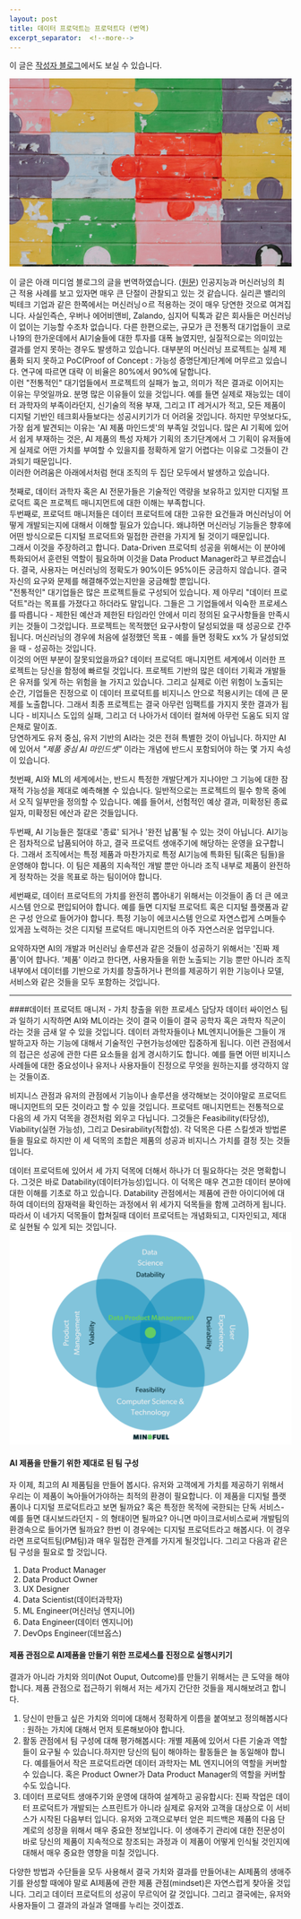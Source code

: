 ```yaml
---
layout: post
title: 데이터 프로덕트는 프로덕트다 (번역)
excerpt_separator:  <!--more-->
---
```


이 글은 [작성자 블로그](https://yongsquant.github.io/)에서도 보실 수 있습니다.

![splash](./intro.jpeg)


이 글은 아래 미디엄 블로그의 글을 번역하였습니다.
([원문](https://towardsdatascience.com/data-product-management-ffa582f7e047))
인공지능과 머신러닝의 최근 적용 사례를 보고 있자면 매우 큰 단절이 관찰되고 있는 것 같습니다. 실리콘 밸리의 빅테크 기업과 같은 한쪽에서는 머신러닝ㅇ르 적용하는 것이 매우 당연한 것으로 여겨집니다. 사실인즉슨, 우버나 에어비앤비, Zalando, 심지어 틱톡과 같은 회사들은 머신러닝이 없이는 기능할 수조차 없습니다. 다른 한편으로는, 규모가 큰 전통적 대기업들이 코로나19의 한가운데에서 AI기술들에 대한 투자를 대폭 늘였지만, 실질적으로는 의미있는 결과를 얻지 못하는 경우도 발생하고 있습니다. 대부분의 머신러닝 프로젝트는 실제 제품화 되지 못하고 PoC(Proof of Concept : 가능성 증명단계)단계에 머무르고 있습니다. 연구에 따르면 대략 이 비율은 80%에서 90%에 달합니다.
<br/>
이런 "전통적인" 대기업들에서 프로젝트의 실패가 높고, 의미가 적은 결과로 이어지는 이유는 무엇일까요. 분명 많은 이유들이 있을 것입니다. 예를 들면 실제로 재능있는 데이터 과학자의 부족이라던지, 신기술의 적용 부재, 그리고 IT 레거시가 적고, 모든 제품이 디지털 기반인 테크회사들보다는 성공시키기가 더 어려울 것입니다. 하지만 무엇보다도, 가장 쉽게 발견되는 이유는 'AI 제품 마인드셋'의 부족일 것입니다. 많은 AI 기획에 있어서 쉽게 부재하는 것은, AI 제품의 특성 자체가 기획의 초기단계에서 그 기획이 유저들에게 실제로 어떤 가치를 부여할 수 있을지를 정확하게 알기 어렵다는 이유로 그것들이 간과되기 때문입니다. 
<br/>
이러한 어려움은 아래에서처럼 현대 조직의 두 집단 모두에서 발생하고 있습니다.

첫째로, 데이터 과학자 혹은 AI 전문가들은 기술적인 역량을 보유하고 있지만 디지털 프로덕트 혹은 프로젝트 매니지먼트에 대한 이해는 부족합니다.
<br/>
두번째로, 프로덕트 매니저들은 데이터 프로덕트에 대한 고유한 요건들과 머신러닝이 어떻게 개발되는지에 대해서 이해할 필요가 있습니다. 왜냐하면 머신러닝 기능들은 향후에 어떤 방식으로든 디지털 프로덕트와 밀접한 관련을 가지게 될 것이기 때문입니다.
<br/>
그래서 이것을 주장하려고 합니다. Data-Driven 프로덕틔 성공을 위해서는 이 분야에 특화되어서 훈련된 역할이 필요하며 이것을 Data Product Manager라고 부르겠습니다. 
결국, 사용자는 머신러닝의 정확도가 90%이든 95%이든 궁금하지 않습니다. 결국 자신의 요구와 문제를 해결해주었는지만을 궁금해할 뿐입니다. 
<br/>
"전통적인" 대기업들은 많은 프로젝트들로 구성되어 있습니다. 제 아무리 "데이터 프로덕트"라는 목표를 가졌다고 하더라도 말입니다. 그들은 그 기업들에서 익숙한 프로세스를 따릅니다 - 제한된 예산과 제한된 타임라인 안에서 미리 정의된 요구사항들을 만족시키는 것들이 그것입니다. 프로젝트는 목적했던 요구사항이 달성되었을 때 성공으로 간주됩니다. 머신러닝의 경우에 처음에 설정했던 목표 - 예를 들면 정확도 xx% 가 달성되었을 때 - 성공하는 것입니다. 
<br/>
이것의 어떤 부분이 잘못되었을까요? 데이터 프로덕트 매니지먼트 세계에서 이러한 프로젝트는 당신을 함정에 빠르릴 것입니다. 프로젝트 기반의 많은 데이터 기획과 개발들은 유저를 잊게 하는 위험을 늘 가지고 있습니다. 그리고 실제로 이런 위험이 노출되는 순간, 기업들은 진정으로 이 데이터 프로덕트를 비지니스 안으로 적용시키는 데에 큰 문제를 노출합니다. 그래서 최종 프로젝트는 결국 아무런 임팩트를 가지지 못한 결과가 됩니다 - 비지니스 도입의 실패, 그리고 더 나아가서 데이터 컬쳐에 아무런 도움도 되지 않은채로 말이죠.
<br/>
당연하게도 유저 중심, 유저 기반의 AI라는 것은 전혀 특별한 것이 아닙니다. 하지만 AI에 있어서 *"제품 중심 AI 마인드셋"* 이라는 개념에 반드시 포함되어야 하는 몇 가지 속성이 있습니다.

첫번째, AI와 ML의 세계에서는, 반드시 특정한 개발단계가 지나야만 그 기능에 대한 잠재적 가능성을 제대로 예측해볼 수 있습니다. 일반적으로는 프로젝트의 필수 항목 중에서 오직 일부만을 정의할 수 있습니다. 예를 들어서, 선험적인 예상 결과, 미확정된 종료 일자, 미확정된 에산과 같은 것들입니다.

두번째,  AI 기능들은 절대로 '종료' 되거나 '완전 납품'될 수 있는 것이 아닙니다. AI기능은 점차적으로 납품되어야 하고, 결국 프로덕트 생애주기에 해당하는 운영을 요구합니다. 그래서 조직에서는 특정 제품과 마찬가지로 특정 AI기능에 특화된 팀(혹은 팀들)을 운영해야 합니다. 이 팀은 제품의 지속적인 개발 뿐만 아니라 조직 내부로 제품이 완전하게 정착하는 것을 목표로 하는 팀이어야 합니다. 

세번째로, 데이터 프로덕트의 가치를 완전히 뽑아내기 위해서는 이것들이 좀 더 큰 에코시스템 안으로 편입되어야 합니다. 예를 들면 디지털 프로덕트 혹은 디지털 플랫폼과 같은 구성 안으로 들어가야 합니다. 특정 기능이 에코시스템 안으로 자연스럽게 스며들수 있게끔 노력하는 것은 디지털 프로덕트 매니지먼트의 아주 자연스러운 업무입니다.

요약하자면 AI의 개발과 머신러닝 솔루션과 같은 것들이 성공하기 위해서는 '진짜 제품'이어 햡나다. '제품' 이라고 한다면, 사용자들을 위한 노출되는 기능 뿐만 아니라 조직 내부에서 데이터를 기반으로 가치를 창출하거나 편의를 제공하기 위한 기능이나 모델, 서비스와 같은 것들을 모두 포함하는 것입니다.

--- 
####데이터 프로덕트 매니저 - 가치 창출을 위한 프로세스 담당자
데이터 싸이언스 팀과 일하기 시작하면 AI와 ML이라는 것이 결국 이들이 결국 공학자 혹은 과학자 직군이라는 것을 금새 알 수 있을 것입니다. 데이터 과학자들이나 ML엔지니어들은 그들이 개발하고자 하는 기능에 대해서 기술적인 구현가능성에만 집중하게 됩니다.  이런 관점에서의 접근은 성공에 관한 다른 요소들을 쉽게 경시하기도 합니다. 예를 들면 어떤 비지니스 사례들에 대한 중요성이나 유저나 사용자들이 진정으로 무엇을 원하는지를 생각하지 않는 것들이죠. 

비지니스 관점과 유저의 관점에서 기능이나 솔루션을 생각해보는 것이야말로 프로덕트 매니지먼트의 모든 것이라고 할 수 있을 것입니다. 프로덕트 매니지먼트는 전통적으로 다음의 세 가지 덕목을 경전처럼 외우고 다닙니다. 그것들은 Feasibility(타당성), Viability(실현 가능성), 그리고 Desirability(적합성). 각 덕목은 다른 스킬셋과 방법론들을 필요로 하지만 이 세 덕목의 조합은 제품의 성공과 비지니스 가치를 결정 짓는 것들입니다. 

데이터 프로덕트에 있어서 세 가지 덕목에 더해서 하나가 더 필요하다는 것은 명확합니다. 그것은 바로 Datability(데이터가능성)입니다. 이 덕목은 매우 견고한 데이터 분야에 대한 이해를 기초로 하고 있습니다. Datability 관점에서는 제품에 관한 아이디어에 대하여 데이터의 잠재력을 확인하는 과정에서 위 세가지 덕목들을 함께 고려하게 됩니다. 따라서 이 네가지 덕목들이 합쳐질때 데이터 프로덕트는 개념화되고, 디자인되고, 제대로 실현될 수 있게 되는 것입니다. 
![데이터 프로덕트 매니지먼트의 정의](./datability.png)

#### AI 제품을 만들기 위한 제대로 된 팀 구성
자 이제, 최고의 AI 제품팀을 만들어 봅시다. 유저와 고객에게 가치를 제공하기 위해서 우리는 이 제품이 녹아들어가야하는 최적의 환경이 필요합니다. 이 제품을 디지털 플랫폼이나 디지털 프로덕트라고 보면 될까요? 혹은 특정한 목적에 국한되는 단독 서비스- 예를 들면 대시보드라던지 - 의 형태이면 될까요? 아니면 마이크로서비스로써 개발팀의 환경속으로 들어가면 될까요?
한번 이 경우에는 디지털 프로덕트라고 해봅시다. 이 경우라면 프로덕트팀(PM팀)과 매우 밀접한 관계를 가지게 될것입니다. 그리고 다음과 같은 팀 구성을 필요로 할 것입니다. 

1. Data Product Manager
2. Data Product Owner
3. UX Designer
4. Data Scientist(데이터과학자)
5. ML Engineer(머신러닝 엔지니어)
6. Data Engineer(데이터 엔지니어)
7. DevOps Engineer(데브옵스)

#### 제품 관점으로 AI제품을 만들기 위한 프로세스를 진정으로 실행시키기
결과가 아니라 가치와 의미(Not Ouput, Outcome)를 만들기 위해서는 큰 도약을 해야합니다. 제품 관점으로 접근하기 위해서 저는 세가지 간단한 것들을 제시해보려고 합니다. 
1. 당신이 만들고 싶은 가치와 의미에 대해서 정확하게 이름을 붙여보고 정의해봅시다 : 원하는 가치에 대해서 먼저 토론해보아야 합니다. 
2. 활동 관점에서 팀 구성에 대해 평가해봅시다: 개별 제품에 있어서 다른 기술과 역할들이 요구될 수 있습니다.하지만 당신의 팀이 해야하는 활동들은 늘 동일해야 합니다. 예를들어서 작은 프로덕트라면 데이터 과학자는 ML 엔지니어의 역할을 커버할 수 있습니다. 혹은 Product Owner가 Data Product Manager의 역할을 커버할 수도 있습니다.
3. 데이터 프로덕트 생애주기와 운영에 대하여 설계하고 공유합시다: 진짜 작업은 데이터 프로덕트가 개발되는 스프린트가 아니라 실제로 유저와 고객을 대상으로 이 서비스가 시작된 다음부터 입니다. 유저와 고객으로부터 얻은 피드백은 제품의 다음 단계로의 성장을 위해서 매우 중요한 정보입니다. 이 생애주기 관리에 대한 전문성이 바로 당신의 제품이 지속적으로 창조되는 과정과 이 제품이 어떻게 인식될 것인지에 대해서 매우 중요한 영향을 미칠 것입니다. 
   
다양한 방법과 수단들을 모두 사용해서 결국 가치와 결과를 만들어내는 AI제품의 생애주기를 완성할 때에야 말로 AI제품에 관한 제품 관점(mindset)은 자연스럽게 찾아올 것입니다. 그리고 데이터 프로덕트의 성공이 무르익어 갈 것입니다. 그리고 결국에는, 유저와 사용자들이 그 결과의 과실과 열매를 누리는 것이겠죠.